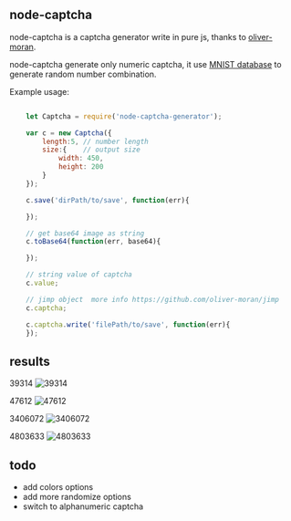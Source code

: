 


## node-captcha

node-captcha is a captcha generator write in pure js, thanks to [oliver-moran](https://github.com/oliver-moran/jimp).

node-captcha generate only numeric captcha, it use [MNIST database](http://yann.lecun.com/exdb/mnist/) to generate random number combination.

Example usage:

```js

    let Captcha = require('node-captcha-generator');

    var c = new Captcha({
        length:5, // number length
        size:{    // output size
            width: 450,
            height: 200
        }
    });

    c.save('dirPath/to/save', function(err){

    });

    // get base64 image as string
    c.toBase64(function(err, base64){

    });

    // string value of captcha
    c.value;

    // jimp object  more info https://github.com/oliver-moran/jimp
    c.captcha;

    c.captcha.write('filePath/to/save', function(err){
    });

```



## results

39314 ![39314](https://raw.githubusercontent.com/ltempier/node-captcha/master/example/39314.bmp)

47612 ![47612](https://raw.githubusercontent.com/ltempier/node-captcha/master/example/47612.bmp)

3406072 ![3406072](https://raw.githubusercontent.com/ltempier/node-captcha/master/example/3406072.bmp)

4803633 ![4803633](https://raw.githubusercontent.com/ltempier/node-captcha/master/example/4803633.bmp)



## todo
- add colors options
- add more randomize options
- switch to alphanumeric captcha

